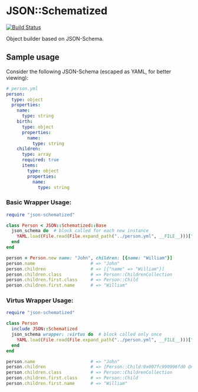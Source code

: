 # JSON::Schematized

[![Build Status](https://travis-ci.org/abril/json-schematized.png?branch=master)](https://travis-ci.org/abril/json-schematized)

Object builder based on JSON-Schema.

## Sample usage

Consider the following JSON-Schema (escaped as YAML, for better viewing):

```yaml
# person.yml
person:
  type: object
  properties:
    name:
      type: string
    birth:
      type: object
      properties:
        name:
          type: string
    children:
      type: array
      required: true
      items:
        type: object
        properties:
          name:
            type: string
```

### Basic Wrapper Usage:

```ruby
require "json-schematized"

class Person < JSON::Schematized::Base
  json_schema do  # block called for each new instance
    YAML.load(File.read(File.expand_path("../person.yml", __FILE__)))["person"]
  end
end

person = Person.new name: "John", children: [{name: "William"}]
person.name                     # => "John"
person.children                 # => [{"name" => "William"}]
person.children.class           # => Person::ChildrenCollection
person.children.first.class     # => Person::Child
person.children.first.name      # => "William"
```

### Virtus Wrapper Usage:

```ruby
require "json-schematized"

class Person
  include JSON::Schematized
  json_schema wrapper: :virtus do  # block called only once
    YAML.load(File.read(File.expand_path("../person.yml", __FILE__)))["person"]
  end
end

person.name                     # => "John"
person.children                 # => [Person::Child:0x007fc990906fd0 @name="William">]
person.children.class           # => Person::ChildrenCollection
person.children.first.class     # => Person::Child
person.children.first.name      # => "William"
```
